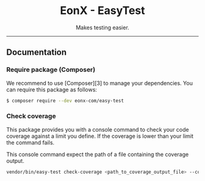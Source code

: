 <div align="center">
    <h1>EonX - EasyTest</h1>
    <p>Makes testing easier.</p>
</div>

---

## Documentation

### Require package (Composer)

We recommend to use [Composer][3] to manage your dependencies. You can require this package as follows:

```bash
$ composer require --dev eonx-com/easy-test
```

### Check coverage

This package provides you with a console command to check your code coverage against a limit you define. If the coverage
is lower than your limit the command fails.

This console command expect the path of a file containing the coverage output.

```bash
vendor/bin/easy-test check-coverage <path_to_coverage_output_file> --coverage=90
```

[1]: https://getcomposer.org/
